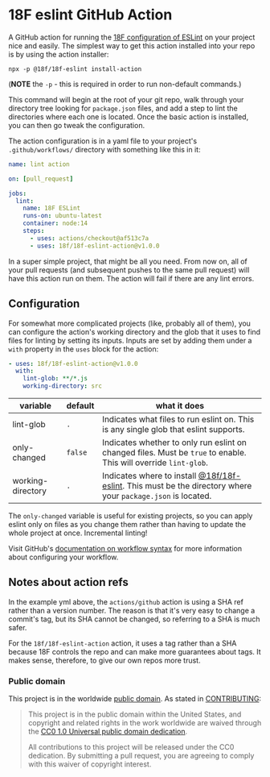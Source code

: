 # 18F eslint GitHub Action

A GitHub action for running the
[18F configuration of ESLint](https://github.com/18F/18f-eslint) on your project
nice and easily. The simplest way to get this action installed into your repo is
by using the action installer:

```shell
npx -p @18f/18f-eslint install-action
```

(**NOTE** the `-p` - this is required in order to run non-default commands.)

This command will begin at the root of your git repo, walk through your
directory tree looking for `package.json` files, and add a step to lint the
directories where each one is located. Once the basic action is installed, you
can then go tweak the configuration.

The action configuration is in a yaml file to your project's
`.github/workflows/` directory with something like this in it:

```yml
name: lint action

on: [pull_request]

jobs:
  lint:
    name: 18F ESLint
    runs-on: ubuntu-latest
    container: node:14
    steps:
      - uses: actions/checkout@af513c7a
      - uses: 18f/18f-eslint-action@v1.0.0
```

In a super simple project, that might be all you need. From now on, all of your
pull requests (and subsequent pushes to the same pull request) will have this
action run on them. The action will fail if there are any lint errors.

## Configuration

For somewhat more complicated projects (like, probably all of them), you can
configure the action's working directory and the glob that it uses to find files
for linting by setting its inputs. Inputs are set by adding them under a `with`
property in the `uses` block for the action:

```yml
- uses: 18f/18f-eslint-action@v1.0.0
  with:
    lint-glob: **/*.js
    working-directory: src
```

| variable          | default | what it does                                                                                                                                   |
|-------------------|---------|------------------------------------------------------------------------------------------------------------------------------------------------|
| lint-glob         | `.`     | Indicates what files to run eslint on. This is any single glob that eslint supports.                                                           |
| only-changed      | `false` | Indicates whether to only run eslint on changed files. Must be `true` to enable. This will override `lint-glob`.                               |
| working-directory | `.`     | Indicates where to install [@18f/18f-eslint](https://npm.im/@18f/18f-eslint). This must be the directory where your `package.json` is located. |

The `only-changed` variable is useful for existing projects, so you can apply
eslint only on files as you change them rather than having to update the whole
project at once. Incremental linting!

Visit GitHub's [documentation on workflow syntax](https://docs.github.com/en/free-pro-team@latest/actions/reference/workflow-syntax-for-github-actions)
for more information about configuring your workflow.

## Notes about action refs

In the example yml above, the `actions/github` action is using a SHA ref rather
than a version number. The reason is that it's very easy to change a commit's
tag, but its SHA cannot be changed, so referring to a SHA is much safer.

For the `18f/18f-eslint-action` action, it uses a tag rather than a SHA because
18F controls the repo and can make more guarantees about tags. It makes sense,
therefore, to give our own repos more trust.

### Public domain

This project is in the worldwide [public domain](LICENSE.md). As stated in
[CONTRIBUTING](CONTRIBUTING.md):

> This project is in the public domain within the United States, and copyright
> and related rights in the work worldwide are waived through the
> [CC0 1.0 Universal public domain dedication](https://creativecommons.org/publicdomain/zero/1.0/).
>
> All contributions to this project will be released under the CC0 dedication.
> By submitting a pull request, you are agreeing to comply with this waiver of
> copyright interest.
